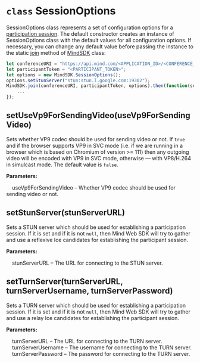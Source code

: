 # `class` SessionOptions

SessionOptions class represents a set of configuration options for a [participation session](Session.md). The default
constructor creates an instance of SessionOptions class with the default values for all configuration options. If
necessary, you can change any default value before passing the instance to the static
[join](MindSDK.md#static-joinuri-token-options) method of [MindSDK](MindSDK.md) class:

```javascript
let conferenceURI = "https://api.mind.com/<APPLICATION_ID>/<CONFERENCE_ID>";
let participantToken = "<PARTICIPANT_TOKEN>";
let options = new MindSDK.SessionOptions();
options.setStunServer("stun:stun.l.google.com:19302");
MindSDK.join(conferenceURI, participantToken, options).then(function(session) {
    ...
});
```

## setUseVp9ForSendingVideo(useVp9ForSendingVideo)

Sets whether VP9 codec should be used for sending video or not. If `true` and if the browser supports VP9 in SVC mode
(i.e. if we are running in a browser which is based on Chromium of version >= 111) then any outgoing video will be
encoded with VP9 in SVC mode, otherwise — with VP8/H.264 in simulcast mode. The default value is `false`.

**Parameters:**

&nbsp;&nbsp;&nbsp;&nbsp;useVp9ForSendingVideo – Whether VP9 codec should be used for sending video or not.

## setStunServer(stunServerURL)

Sets a STUN server which should be used for establishing a participation session. If it is set and if it is not `null`,
then Mind Web SDK will try to gather and use a reflexive Ice candidates for establishing the participant session.

**Parameters:**

&nbsp;&nbsp;&nbsp;&nbsp;stunServerURL – The URL for connecting to the STUN server.

## setTurnServer(turnServerURL, turnServerUsername, turnServerPassword)

Sets a TURN server which should be used for establishing a participation session. If it is set and if it is not `null`,
then Mind Web SDK will try to gather and use a relay Ice candidates for establishing the participant session.

**Parameters:**

&nbsp;&nbsp;&nbsp;&nbsp;turnServerURL – The URL for connecting to the TURN server.  
&nbsp;&nbsp;&nbsp;&nbsp;turnServerUsername – The username for connecting to the TURN server.  
&nbsp;&nbsp;&nbsp;&nbsp;turnServerPassword – The password for connecting to the TURN server.

